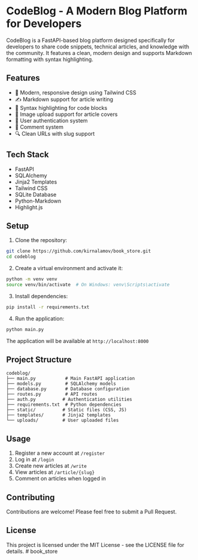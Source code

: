 # CodeBlog - A Modern Blog Platform for Developers

CodeBlog is a FastAPI-based blog platform designed specifically for developers to share code snippets, technical articles, and knowledge with the community. It features a clean, modern design and supports Markdown formatting with syntax highlighting.

## Features

- 🚀 Modern, responsive design using Tailwind CSS
- ✍️ Markdown support for article writing
- 🎨 Syntax highlighting for code blocks
- 📸 Image upload support for article covers
- 👥 User authentication system
- 💬 Comment system
- 🔍 Clean URLs with slug support

## Tech Stack

- FastAPI
- SQLAlchemy
- Jinja2 Templates
- Tailwind CSS
- SQLite Database
- Python-Markdown
- Highlight.js

## Setup

1. Clone the repository:
```bash
git clone https://github.com/kirnalamov/book_store.git
cd codeblog
```

2. Create a virtual environment and activate it:
```bash
python -m venv venv
source venv/bin/activate  # On Windows: venv\Scripts\activate
```

3. Install dependencies:
```bash
pip install -r requirements.txt
```

4. Run the application:
```bash
python main.py
```

The application will be available at `http://localhost:8000`

## Project Structure

```
codeblog/
├── main.py           # Main FastAPI application
├── models.py         # SQLAlchemy models
├── database.py       # Database configuration
├── routes.py         # API routes
├── auth.py          # Authentication utilities
├── requirements.txt  # Python dependencies
├── static/          # Static files (CSS, JS)
├── templates/       # Jinja2 templates
└── uploads/         # User uploaded files
```

## Usage

1. Register a new account at `/register`
2. Log in at `/login`
3. Create new articles at `/write`
4. View articles at `/article/{slug}`
5. Comment on articles when logged in

## Contributing

Contributions are welcome! Please feel free to submit a Pull Request.

## License

This project is licensed under the MIT License - see the LICENSE file for details. # book_store

